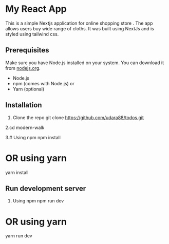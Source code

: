 # My React App

This is a simple Nextjs application for online shopping store . The app allows users buy wide range of cloths. It was built using NextJs and is styled using tailwind css.

## Prerequisites

Make sure you have Node.js installed on your system. You can download it from [nodejs.org](https://nodejs.org/).

- Node.js
- npm (comes with Node.js)
  or
- Yarn (optional)

## Installation

1. Clone the repo
   git clone https://github.com/udara88/todos.git

2.cd modern-walk

3.# Using npm
npm install

# OR using yarn

yarn install

## Run development server

1. Using npm
   npm run dev

# OR using yarn

yarn run dev
